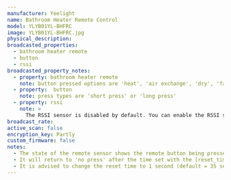 ```yaml
---
manufacturer: Yeelight
name: Bathroom Heater Remote Control
model: YLYB01YL-BHFRC
image: YLYB01YL-BHFRC.jpg
physical_description:
broadcasted_properties:
  - bathroom heater remote
  - button
  - rssi
broadcasted_property_notes:
  - property: bathroom heater remote
    note: button pressed options are 'heat', 'air exchange', 'dry', 'fan', 'swing', 'speed -', 'speed +', 'stop' or 'light toggle'
  - property:  button
    note: press types are 'short press' or 'long press'
  - property: rssi
    note: >
      The RSSI sensor is disabled by default. You can enable the RSSI sensor by going to `configuration`, `integrations`, select `devices` on the BLE monitor integration tile and select your device. Click on the `+1 disabled entity` to show the disabled sensor and select the disabled entity. Finally, click on `Enable entity` to enable it. 
broadcast_rate:
active_scan: false
encryption_key: Partly
custom_firmware: false
notes:
  - The state of the remote sensor shows the remote button being pressed, the attributes shows the type of press.
  - It will return to 'no press' after the time set with the [reset_timer](configuration_params#reset_timer) option.
  - It is advised to change the reset time to 1 second (default = 35 seconds).
---
```

